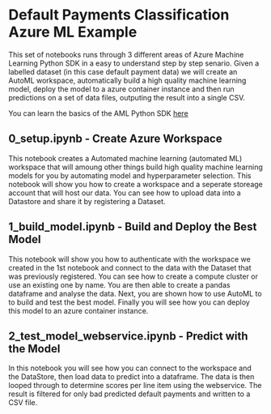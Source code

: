 # Default Payments Classification Azure ML Example

This set of notebooks runs through 3 different areas of Azure Machine Learning Python SDK in a easy to understand step by step senario.  Given a labelled dataset (in this case default payment data) we will create an AutoML workspace, automatically build a high quality machine learning model, deploy the model to a azure container instance and then run predictions on a set of data files, outputing the result into a single CSV.

You can learn the basics of the AML Python SDK [here](https://github.com/Azure/MachineLearningNotebooks)

## 0_setup.ipynb - Create Azure Workspace
This notebook creates a Automated machine learning (automated ML) workspace that will amoung other things build high quality machine learning models for you by automating model and hyperparameter selection. This notebook will show you how to create a workspace and a seperate storeage account that will host our data. You can see how to upload data into a Datastore and share it by registering a Dataset.

## 1_build_model.ipynb - Build and Deploy the Best Model
This notebook will show you how to authenticate with the workspace we created in the 1st notebook and connect to the data with the Dataset that was previously registered. You can see how to create a compute cluster or use an existing one by name. You are then able to create a pandas dataframe and analyse the data. Next, you are shown how to use AutoML to to build and test the best model. Finally you will see how you can deploy this model to an azure container instance.

## 2_test_model_webservice.ipynb - Predict with the Model
In this notebook you will see how you can connect to the workspace and the DataStore, then load data to predict into a dataframe. The data is then looped through to determine scores per line item using the webservice. The result is filtered for only bad predicted default payments and written to a CSV file.
